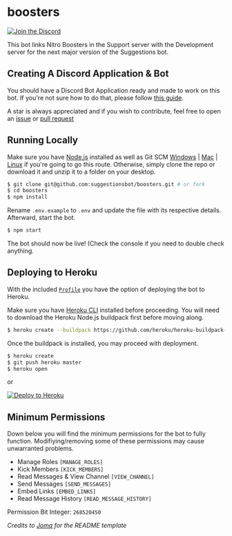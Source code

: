 # boosters 

[![Join the Discord](https://discordapp.com/api/guilds/601219766258106399/embed.png)](https://discord.gg/ntXkRan)

This bot links Nitro Boosters in the Support server with the Development server for the next major version of the Suggestions bot.

## Creating A Discord Application & Bot
You should have a Discord Bot Application ready and made to work on this bot. If you're not sure how to do that, please follow [this guide](https://github.com/acollierr17/create-a-discord-bot).

A star is always appreciated and if you wish to contribute, feel free to open an [issue](https://github.com/suggestionsbot/boosters/issues) or [pull request](https://github.com/suggestionsbot/boosters/pulls)

## Running Locally
Make sure you have [Node.js](http://nodejs.org/) installed as well as Git SCM [Windows](https://git-scm.com/download/win) | [Mac](https://git-scm.com/download/mac) | [Linux](https://git-scm.com/download/linux) if you're going to go this route. Otherwise, simply clone the repo or download it and unzip it to a folder on your desktop.
```bash
$ git clone git@github.com:suggestionsbot/boosters.git # or fork
$ cd boosters
$ npm install
```
Rename `.env.example` to `.env` and update the file with its respective details. Afterward, start the bot.
```bash
$ npm start
```
The bot should now be live! (Check the console if you need to double check anything.

## Deploying to Heroku
With the included [`Profile`](https://github.com/suggestionsbot/boosters/blob/master/Procfile) you have the option of deploying the bot to Heroku.

Make sure you have [Heroku CLI](https://cli.heroku.com/) installed before proceeding. You will need to download the Heroku Node.js buildpack first before moving along.
```bash
$ heroku create --buildpack https://github.com/heroku/heroku-buildpack-nodejs.git
```
Once the buildpack is installed, you may proceed with deployment.
```bash
$ heroku create
$ git push heroku master
$ heroku open
```
or

[![Deploy to Heroku](https://www.herokucdn.com/deploy/button.png)](https://heroku.com/deploy)

## Minimum Permissions
Down below you will find the minimum permissions for the bot to fully function. Modifiying/removing some of these permissions may cause unwarranted problems.

* Manage Roles `[MANAGE_ROLES]`  
* Kick Members `[KICK_MEMBERS]`  
* Read Messages & View Channel `[VIEW_CHANNEL]`  
* Send Messages `[SEND_MESSAGES]`  
* Embed Links `[EMBED_LINKS]`  
* Read Message History `[READ_MESSAGE_HISTORY]`  

Permission Bit Integer: `268520450`

*Credits to [Joma](https://github.com/jomaoppa) for the README template*
